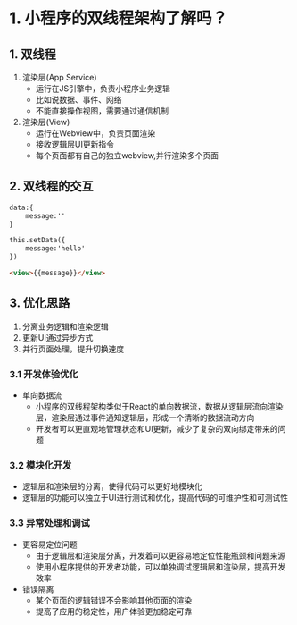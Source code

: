 # 1. 小程序的双线程架构了解吗？

## 1. 双线程

1. 渲染层(App Service)
	- 运行在JS引擎中，负责小程序业务逻辑
	- 比如说数据、事件、网络
	- 不能直接操作视图，需要通过通信机制
2. 渲染层(View)
	- 运行在Webview中，负责页面渲染
	- 接收逻辑层UI更新指令
	- 每个页面都有自己的独立webview,并行渲染多个页面

## 2. 双线程的交互

```html
data:{
	message:''
}

this.setData({
	message:'hello'
})

<view>{{message}}</view>
```

## 3. 优化思路

1. 分离业务逻辑和渲染逻辑
2. 更新UI通过异步方式
3. 并行页面处理，提升切换速度

### 3.1 开发体验优化

- 单向数据流
	- 小程序的双线程架构类似于React的单向数据流，数据从逻辑层流向渲染层，渲染层通过事件通知逻辑层，形成一个清晰的数据流动方向
	- 开发者可以更直观地管理状态和UI更新，减少了复杂的双向绑定带来的问题

### 3.2 模块化开发

- 逻辑层和渲染层的分离，使得代码可以更好地模块化
- 逻辑层的功能可以独立于UI进行测试和优化，提高代码的可维护性和可测试性

### 3.3 异常处理和调试

- 更容易定位问题
	- 由于逻辑层和渲染层分离，开发着可以更容易地定位性能瓶颈和问题来源
	- 使用小程序提供的开发者功能，可以单独调试逻辑层和渲染层，提高开发效率
- 错误隔离
	- 某个页面的逻辑错误不会影响其他页面的渲染
	- 提高了应用的稳定性，用户体验更加稳定可靠